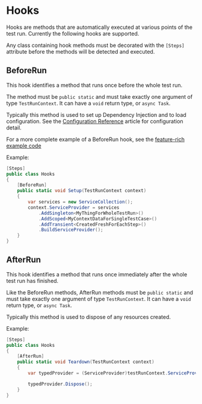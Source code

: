 # Hooks

Hooks are methods that are automatically executed at various points of the test run.  Currently the following hooks are supported.

Any class containing hook methods must be decorated with the `[Steps]` attribute before the methods will be detected and executed.

## BeforeRun

This hook identifies a method that runs once before the whole test run.

The method must be `public static` and must take exactly one argument of type `TestRunContext`.  It can have a `void` return type, or `async Task`.

Typically this method is used to set up Dependency Injection and to load configuration.  See the [Configuration Reference](Configuration.md) article for configuration detail.

For a more complete example of a BeforeRun hook, see the [feature-rich example code](https://github.com/GivePenny/GherkinSpec.ComplexExample)

Example:

```csharp
[Steps]
public class Hooks
{
    [BeforeRun]
    public static void Setup(TestRunContext context)
    {
        var services = new ServiceCollection();
        context.ServiceProvider = services
            .AddSingleton<MyThingForWholeTestRun>()
            .AddScoped<MyContextDataForSingleTestCase>()
            .AddTransient<CreatedFreshForEachStep>()
            .BuildServiceProvider();
    }
}
```

## AfterRun

This hook identifies a method that runs once immediately after the whole test run has finished.

Like the BeforeRun methods, AfterRun methods must be `public static` and must take exactly one argument of type `TestRunContext`.  It can have a `void` return type, or `async Task`.

Typically this method is used to dispose of any resources created.

Example:

```csharp
[Steps]
public class Hooks
{
    [AfterRun]
    public static void Teardown(TestRunContext context)
    {
        var typedProvider = (ServiceProvider)testRunContext.ServiceProvider;

        typedProvider.Dispose();
    }
}
```
